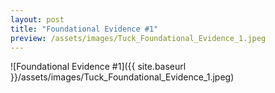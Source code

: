 ```yaml
---
layout: post
title: "Foundational Evidence #1"
preview: /assets/images/Tuck_Foundational_Evidence_1.jpeg
---
```

![Foundational Evidence #1]({{ site.baseurl }}/assets/images/Tuck_Foundational_Evidence_1.jpeg)
